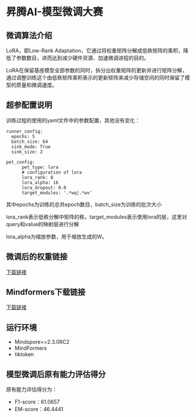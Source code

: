# 昇腾AI-模型微调大赛

## 微调算法介绍

LoRA，即Low-Rank Adaptation，它通过将权重矩阵分解成低秩矩阵的乘积，降低了参数数目，进而达到减少硬件资源、加速微调进程的目的。

LoRA在保留基座模型全部参数的同时，拆分出权重矩阵的更新并进行矩阵分解，通过调整训练这个由低秩矩阵乘积表示的更新矩阵来减少存储空间的同时保留了模型的质量和微调速度。

## 超参配置说明

训练过程的使用的yaml文件中的参数配置，其他没有变化：

```
runner_config:
  epochs: 5
  batch_size: 64
  sink_mode: True
  sink_size: 2
  
pet_config:
      pet_type: lora
      # configuration of lora
      lora_rank: 8
      lora_alpha: 16
      lora_dropout: 0.0
      target_modules: '.*wq|.*wv'
```

其中epochs为训练的总共epoch数目，batch_size为训练的批次大小

lora_rank表示低秩分解中矩阵的秩，target_modules表示使用lora的层，这里对query和value的映射层进行分解

lora_alpha为缩放参数，用于缩放生成的W。

## 微调后的权重链接

[下载链接](https://llmft.obs.cn-southwest-2.myhuaweicloud.com/new_lora_checkpoint_v1.ckpt)

## Mindformers下载链接
[下载链接](https://llmft.obs.cn-southwest-2.myhuaweicloud.com/mindformers.zip)
## 运行环境

- Mindspore==2.3.0RC2
- MindFormers
- tiktoken

## 模型微调后原有能力评估得分

原有能力评估得分为：

- F1-score：61.0657
- EM-score：46.4441


